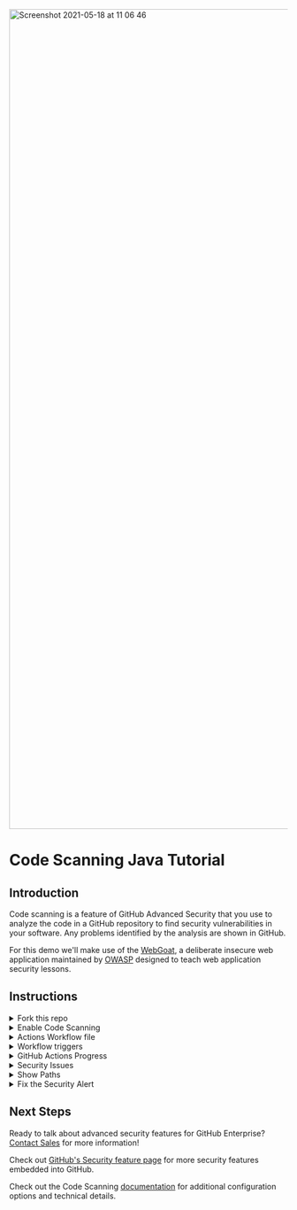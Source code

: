 
<img width="1481" alt="Screenshot 2021-05-18 at 11 06 46" src="https://user-images.githubusercontent.com/24505883/118624240-43e01300-b7c9-11eb-83b2-e998f9762d60.png">

# Code Scanning Java Tutorial

## Introduction

Code scanning is a feature of GitHub Advanced Security that you use to analyze the code in a GitHub repository to find security vulnerabilities in your software. Any problems identified by the analysis are shown in GitHub.

For this demo we'll make use of the [WebGoat](https://github.com/WebGoat/WebGoat), a deliberate insecure web application maintained by [OWASP](http://www.owasp.org/) designed to teach web application security lessons.

## Instructions

<details>
<summary>Fork this repo</summary>
<p> 
  
Begin by [forking this repo](https://docs.github.com/en/free-pro-team@latest/github/getting-started-with-github/fork-a-repo).
</p>
</details>

<details>
<summary>Enable Code Scanning</summary>
<p> 


#### Security tab

Click on the `Security` tab.

<img width="930" alt="Screenshot 2021-05-18 at 16 44 28" src="https://user-images.githubusercontent.com/24505883/118672158-532a8500-b7f8-11eb-93be-0cc2de838494.png">

#### Set up code scanning

<img src="https://user-images.githubusercontent.com/6920330/96745792-8311c700-1394-11eb-83fd-e47d09bf148e.png" width="70%"/>


#### Setup Workflow

Click the `Setup this workflow` button by CodeQL Analysis.

<img src="https://user-images.githubusercontent.com/6920330/96746928-aee17c80-1395-11eb-9eb2-657dd0e92ed9.png" width="70%"/>

This will create a GitHub Actions Workflow file with CodeQL already set up. Since Javascript is an interpreted language there is no need to configure any builds. See the [documentation](https://docs.github.com/en/free-pro-team@latest/github/finding-security-vulnerabilities-and-errors-in-your-code/running-codeql-code-scanning-in-your-ci-system) if you would like to configure CodeQL Analysis with a 3rd party CI system instead of using GitHub Actions.
</p>
</details>

<details>
  
<summary>Actions Workflow file</summary>
<p>

#### Actions Workflow

The Actions Workflow file contains a number of different sections including:
1. Checking out the repository
2. Initializing the CodeQL Action
3. Running a build (or use autobuilder)
4. Running the CodeQL Analysis

For this demo we'll manually run the build steps of this application. Comment out the `autobuild` step and copy paste the following snippet to build this application:

```yml
    - name: Set up JDK 15
      uses: actions/setup-java@v2
      with:
        distribution: 'zulu'
        java-version: 15
        architecture: x64
    - name: Build with Maven
      run: mvn clean install
```
  
<img width="943" alt="Screenshot 2021-05-18 at 16 49 46" src="https://user-images.githubusercontent.com/24505883/118673335-33e02780-b7f9-11eb-97e7-a564be7fb439.png">

Click `Start Commit` -> `Commit this file` to commit the changes to _develop_ branch.
</p>
</details>

<details>
  
<summary>Workflow triggers</summary>
<p>

#### Workflow triggers

There are a [number of events](https://docs.github.com/en/free-pro-team@latest/actions/reference/events-that-trigger-workflows) that can trigger a GitHub Actions workflow. In this example, the workflow will be triggered on

<img src="https://user-images.githubusercontent.com/59625655/98617067-49f4c300-2352-11eb-9618-d8151e1e62eb.png" width="50%"/>

- push to _main_ branch
- pull request to merge to _main_ branch
- on schedule, at 6:33 every Thursday

Setting up the new CodeQL workflow and committing it to _main_ branch in the step above will trigger the scan.

</p>
</details>

<details>
<summary>GitHub Actions Progress</summary>

<p>
 
#### GitHub Actions Progress

Click `Actions` tab -> `CodeQL`

Click the specific workflow run. You can view the progress of the Workflow run until the analysis completes.

<img src="https://user-images.githubusercontent.com/59625655/98617230-b374d180-2352-11eb-8d84-cd0af64387e2.png" width="80%"/>

</p>
</details>

<details>
<summary>Security Issues</summary>
<p>
  
Once the Workflow has completed (this will take about 5 minutes), click the `Security` tab -> ` Code Scanning Alerts`. An security alert "Resolving XML external entity in user-controlled data)" should be visible.

#### Security Alert View

Clicking on the security alert will provide details about the security alert including:
A description of the issue
A tag to the CWE that it is connected to as well as the type of alert (Error, Warning, Note)
The line of code that triggered the security alert
The ability to dismiss the alert depending on certain conditions (false positive? won't fix? used in tests?)

<img width="916" alt="Screenshot 2021-05-18 at 16 55 27" src="https://user-images.githubusercontent.com/24505883/118674287-f4660b00-b7f9-11eb-8e84-50a5a36fa538.png">

#### Security Alert Description

Click `Show more` to view a full desciption of the alert including examples and links to additional information.

<img width="898" alt="Screenshot 2021-05-18 at 16 56 29" src="https://user-images.githubusercontent.com/24505883/118674372-06e04480-b7fa-11eb-9fee-7dc4a6c22c3a.png">

#### Security Full Description

<img width="803" alt="Screenshot 2021-05-18 at 16 57 02" src="https://user-images.githubusercontent.com/24505883/118674453-1495ca00-b7fa-11eb-816f-462ac09db984.png">

</p>
</details>

<details>
<summary>Show Paths</summary>
<p>

#### Show Paths Button

CodeQL Analysis is able to trace the dataflow path from source to sink and gives you the ability to view the path traversal within the alert.

Click `show paths` in order to see the dataflow path that resulted in this alert.

<img width="798" alt="Screenshot 2021-05-18 at 16 57 25" src="https://user-images.githubusercontent.com/24505883/118674551-27100380-b7fa-11eb-939d-c05fd8fc4a30.png">


#### Show Paths View

<img width="636" alt="Screenshot 2021-05-18 at 16 57 50" src="https://user-images.githubusercontent.com/24505883/118674610-35f6b600-b7fa-11eb-92a5-0b1827a28ba7.png">

</p>
</details>

<details>
<p>  
  
<summary>Fix the Security Alert</summary>

In order to fix this specific alert, we will need to ensure disable the parsing of this user-controlled data.

Click on the `Code` tab and [Edit](https://docs.github.com/en/free-pro-team@latest/github/managing-files-in-a-repository/editing-files-in-your-repository) the `webgoat-lessons/xxe/src/main/java/org/owasp/webgoat/xxe/Comments.java` file. Navigate to Line 97 of the `Comments.java file and modify the line:

```java
var xsr = xif.createXMLStreamReader(new StringReader(xml));
```

to

```java
xif.setProperty(XMLInputFactory.SUPPORT_DTD, false);
xif.setProperty("javax.xml.stream.isSupportingExternalEntities", false);
var xsr = xif.createXMLStreamReader(new StringReader(xml));
```

Click `Create a new branch for this commit and start a pull request`, name the branch `fix-xml-reader`, and create the Pull Request.

#### Pull Request Status Check

In the Pull Request, you will notice that the CodeQL Analysis has started as a status check. Wait until it completes.

<img width="885" alt="Screenshot 2021-05-19 at 09 41 53" src="https://user-images.githubusercontent.com/24505883/118774801-8156a600-b886-11eb-8ad1-69f5f62b0a59.png">

#### Security Alert Details

After the Workflow has completed click on `Details` by the `Code Scanning Results / CodeQL` status check. 

<img width="795" alt="Screenshot 2021-05-19 at 09 46 18" src="https://user-images.githubusercontent.com/24505883/118775330-1a85bc80-b887-11eb-8f32-eedd8c453acd.png">


#### Fixed Alert

Notice that Code Scanning has detected that this Pull Request will fix the vulnerability that was detected before.
  
<img width="734" alt="Screenshot 2021-05-19 at 09 46 53" src="https://user-images.githubusercontent.com/24505883/118775383-2a050580-b887-11eb-86f0-334d37cc60c3.png">

Merge the Pull Request. After the Pull Request has been merged, another Workflow will kick off to scan the repository for any vulnerabilties. 

#### Closed Security Alerts

After the final Workflow has completed, navigate back to the `Security` tab and click `Closed`. Notice that the XML external identity alert now shows up as a closed issue.

<img width="937" alt="Screenshot 2021-05-19 at 09 53 21" src="https://user-images.githubusercontent.com/24505883/118776429-46557200-b888-11eb-8810-2768c9329c8e.png">

#### Traceability

Click on the security alert and notice that it details when the fix was made, by whom, and the specific commit. This provides full traceability to detail when and how a security alert was fixed and exactly what was changed to remediate the issue.

<img width="924" alt="Screenshot 2021-05-19 at 09 54 01" src="https://user-images.githubusercontent.com/24505883/118776315-26be4980-b888-11eb-968c-e863c5b01266.png">

</p>
</details>
  
   
## Next Steps

Ready to talk about advanced security features for GitHub Enterprise? [Contact Sales](https://enterprise.github.com/contact) for more information!

Check out [GitHub's Security feature page](https://github.com/features/security) for more security features embedded into GitHub.

Check out the Code Scanning [documentation](https://docs.github.com/en/free-pro-team@latest/github/finding-security-vulnerabilities-and-errors-in-your-code/about-code-scanning) for additional configuration options and technical details.
